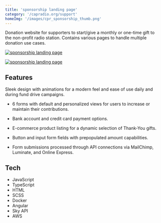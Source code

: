 ```yaml
---
title: 'sponsorship landing page'
category: '/capradio.org/support'
homeImg: '/images/cpr_sponsorship_thumb.png'
---
```


 Donation website for supporters to start/give a monthly or one-time gift to the non-profit radio station. Contains various pages to handle multiple donation use cases.

[![sponsorship landing page](/images/cpr_sponsorship.png "sponsorship landing page")](https://www.capradio.org/support/corporate-sponsorship/)

<!-- Mob img intrinsic size 370x663 for proper placement & scaling -->
[![sponsorship landing page](/images/cpr_mob_quote.png "sponsorship landing page")](https://www.capradio.org/support/corporate-sponsorship/)

## Features
Sleek design with animations for a modern feel and ease of use daily and during fund drive campaigns.

- 6 forms with default and personalized views for users to increase or maintain their contributions.

- Bank account and credit card payment options.

- E-commerce product listing for a dynamic selection of Thank-You gifts.

- Button and input form fields with prepopulated amount capabilities.

- Form submissions processed through API connections via MailChimp, Luminate, and Online Express.

## Tech
- JavaScript
- TypeScript
- HTML
- SCSS
- Docker
- Angular
- Sky API
- AWS